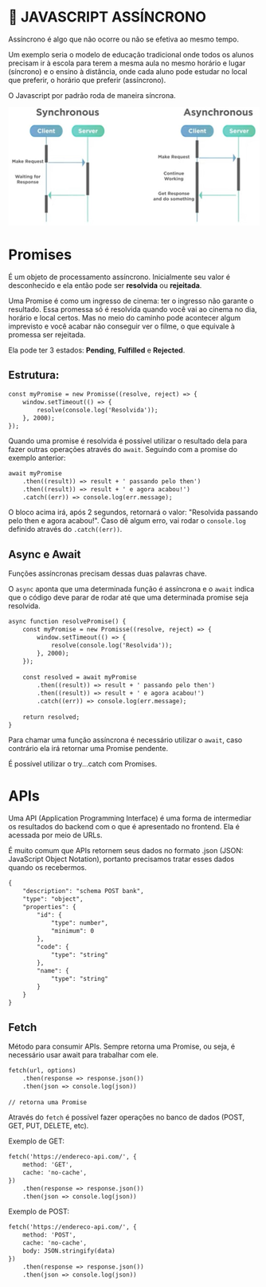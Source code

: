 # :twisted_rightwards_arrows: JAVASCRIPT ASSÍNCRONO
 
 Assíncrono é algo que não ocorre ou não se efetiva ao mesmo tempo.
 
 Um exemplo seria o modelo de educação tradicional onde todos os alunos precisam ir à escola para terem a mesma aula no mesmo horário e lugar (síncrono) e o ensino à distância, onde cada aluno pode estudar no local que preferir, o horário que preferir (assíncrono).

O Javascript por padrão roda de maneira síncrona.

![Síncrono vs Assíncrono](js-assincrono/synchronous-asynchronous.jpg)

# Promises
É um objeto de processamento assíncrono. Inicialmente seu valor é desconhecido e ela então pode ser **resolvida** ou **rejeitada**.

Uma Promise é como um ingresso de cinema: ter o ingresso não garante o resultado. Essa promessa só é resolvida quando você vai ao cinema no dia, horário e local certos. Mas no meio do caminho pode acontecer algum imprevisto e você acabar não conseguir ver o filme, o que equivale à promessa ser rejeitada.

Ela pode ter 3 estados: **Pending**, **Fulfilled** e **Rejected**.

## Estrutura:
    const myPromise = new Promisse((resolve, reject) => {
        window.setTimeout(() => {
            resolve(console.log('Resolvida'));
        }, 2000);
    });

Quando uma promise é resolvida é possível utilizar o resultado dela para fazer outras operações através do `await`. Seguindo com a promise do exemplo anterior:

    await myPromise
        .then((result)) => result + ' passando pelo then')
        .then((result)) => result + ' e agora acabou!')
        .catch((err)) => console.log(err.message);
    
O bloco acima irá, após 2 segundos, retornará o valor: "Resolvida passando pelo then e agora acabou!". Caso dê algum erro, vai rodar o `console.log` definido através do `.catch((err))`.

## Async e Await
Funções assíncronas precisam dessas duas palavras chave.

O `async` aponta que uma determinada função é assíncrona e o `await` indica que o código deve parar de rodar até que uma determinada promise seja resolvida.

    async function resolvePromise() {
        const myPromise = new Promisse((resolve, reject) => {
            window.setTimeout(() => {
                resolve(console.log('Resolvida'));
            }, 2000);
        });

        const resolved = await myPromise
            .then((result)) => result + ' passando pelo then')
            .then((result)) => result + ' e agora acabou!')
            .catch((err)) => console.log(err.message);
        
        return resolved;
    }

Para chamar uma função assíncrona é necessário utilizar o `await`, caso contrário ela irá retornar uma Promise pendente.

É possível utilizar o try...catch com Promises.


# APIs
Uma API (Application Programming Interface) é uma forma de intermediar os resultados do backend com o que é apresentado no frontend. Ela é acessada por meio de URLs.

É muito comum que APIs retornem seus dados no formato .json (JSON: JavaScript Object Notation), portanto precisamos tratar esses dados quando os recebermos.

    {
        "description": "schema POST bank",
        "type": "object",
        "properties": {
            "id": {
                "type": number",
                "minimum": 0
            },
            "code": {
                "type": "string"
            },
            "name": {
                "type": "string"
            }
        }
    }

## Fetch
Método para consumir APIs. Sempre retorna uma Promise, ou seja, é necessário usar await para trabalhar com ele.

    fetch(url, options)
        .then(response => response.json())
        .then(json => console.log(json))
    
    // retorna uma Promise

Através do `fetch` é possível fazer operações no banco de dados (POST, GET, PUT, DELETE, etc).

Exemplo de GET:

    fetch('https://endereco-api.com/', {
        method: 'GET',
        cache: 'no-cache',
    })
        .then(response => response.json())
        .then(json => console.log(json))

Exemplo de POST:

    fetch('https://endereco-api.com/', {
        method: 'POST',
        cache: 'no-cache',
        body: JSON.stringify(data)
    })
        .then(response => response.json())
        .then(json => console.log(json))